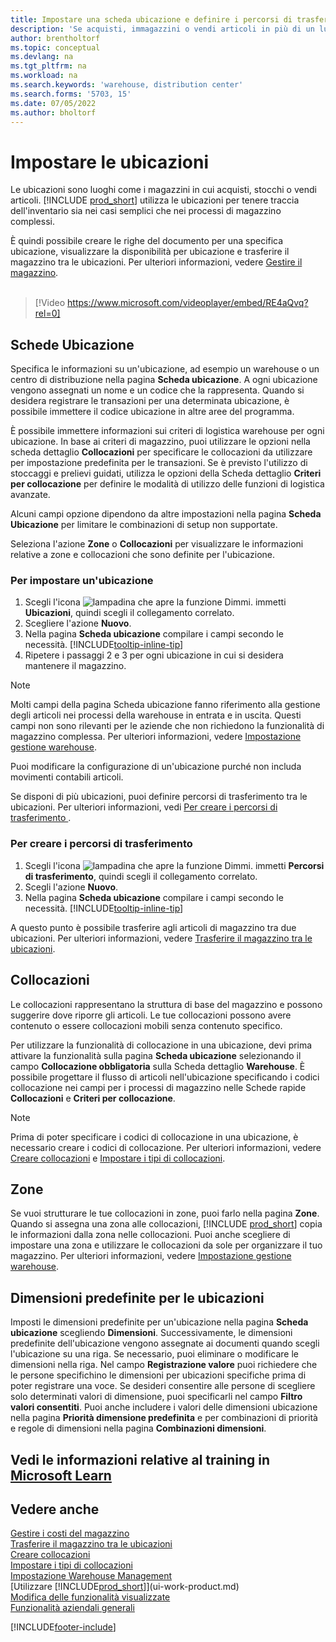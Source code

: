 ```yaml
---
title: Impostare una scheda ubicazione e definire i percorsi di trasferimento (video)
description: 'Se acquisti, immagazzini o vendi articoli in più di un luogo, puoi impostare ogni luogo come ubicazione.'
author: brentholtorf
ms.topic: conceptual
ms.devlang: na
ms.tgt_pltfrm: na
ms.workload: na
ms.search.keywords: 'warehouse, distribution center'
ms.search.forms: '5703, 15'
ms.date: 07/05/2022
ms.author: bholtorf
---
```

# Impostare le ubicazioni

Le ubicazioni sono luoghi come i magazzini in cui acquisti, stocchi o vendi articoli. [!INCLUDE [prod_short](includes/prod_short.md)] utilizza le ubicazioni per tenere traccia dell'inventario sia nei casi semplici che nei processi di magazzino complessi.

È quindi possibile creare le righe del documento per una specifica ubicazione, visualizzare la disponibilità per ubicazione e trasferire il magazzino tra le ubicazioni. Per ulteriori informazioni, vedere [Gestire il magazzino](inventory-manage-inventory.md).
<br><br>  
  
> [!Video https://www.microsoft.com/videoplayer/embed/RE4aQvq?rel=0]

## Schede Ubicazione

Specifica le informazioni su un'ubicazione, ad esempio un warehouse o un centro di distribuzione nella pagina **Scheda ubicazione**. A ogni ubicazione vengono assegnati un nome e un codice che la rappresenta. Quando si desidera registrare le transazioni per una determinata ubicazione, è possibile immettere il codice ubicazione in altre aree del programma.  

È possibile immettere informazioni sui criteri di logistica warehouse per ogni ubicazione. In base ai criteri di magazzino, puoi utilizzare le opzioni nella scheda dettaglio **Collocazioni** per specificare le collocazioni da utilizzare per impostazione predefinita per le transazioni. Se è previsto l'utilizzo di stoccaggi e prelievi guidati, utilizza le opzioni della Scheda dettaglio **Criteri per collocazione** per definire le modalità di utilizzo delle funzioni di logistica avanzate.  

Alcuni campi opzione dipendono da altre impostazioni nella pagina **Scheda Ubicazione** per limitare le combinazioni di setup non supportate.  

Seleziona l'azione **Zone** o **Collocazioni** per visualizzare le informazioni relative a zone e collocazioni che sono definite per l'ubicazione.

### Per impostare un'ubicazione

1. Scegli l'icona ![lampadina che apre la funzione Dimmi.](media/ui-search/search_small.png "Informazioni sull'operazione che si desidera eseguire") immetti **Ubicazioni**, quindi scegli il collegamento correlato.
2. Scegliere l'azione **Nuovo**.
3. Nella pagina **Scheda ubicazione** compilare i campi secondo le necessità. [!INCLUDE[tooltip-inline-tip](includes/tooltip-inline-tip_md.md)]
4. Ripetere i passaggi 2 e 3 per ogni ubicazione in cui si desidera mantenere il magazzino.

> [!NOTE]  
> Molti campi della pagina Scheda ubicazione fanno riferimento alla gestione degli articoli nei processi della warehouse in entrata e in uscita. Questi campi non sono rilevanti per le aziende che non richiedono la funzionalità di magazzino complessa. Per ulteriori informazioni, vedere [Impostazione gestione warehouse](warehouse-setup-warehouse.md).

Puoi modificare la configurazione di un'ubicazione purché non includa movimenti contabili articoli.  

Se disponi di più ubicazioni, puoi definire percorsi di trasferimento tra le ubicazioni. Per ulteriori informazioni, vedi [Per creare i percorsi di trasferimento ](inventory-how-setup-locations.md#to-create-a-transfer-route).

### Per creare i percorsi di trasferimento

1. Scegli l'icona ![lampadina che apre la funzione Dimmi.](media/ui-search/search_small.png "Informazioni sull'operazione che si desidera eseguire") immetti **Percorsi di trasferimento**, quindi scegli il collegamento correlato.
2. Scegli l'azione **Nuovo**.
4. Nella pagina **Scheda ubicazione** compilare i campi secondo le necessità. [!INCLUDE[tooltip-inline-tip](includes/tooltip-inline-tip_md.md)]

A questo punto è possibile trasferire agli articoli di magazzino tra due ubicazioni. Per ulteriori informazioni, vedere [Trasferire il magazzino tra le ubicazioni](inventory-how-transfer-between-locations.md).    

## Collocazioni

Le collocazioni rappresentano la struttura di base del magazzino e possono suggerire dove riporre gli articoli. Le tue collocazioni possono avere contenuto o essere collocazioni mobili senza contenuto specifico. 

Per utilizzare la funzionalità di collocazione in una ubicazione, devi prima attivare la funzionalità sulla pagina **Scheda ubicazione** selezionando il campo **Collocazione obbligatoria** sulla Scheda dettaglio **Warehouse**. È possibile progettare il flusso di articoli nell'ubicazione specificando i codici collocazione nei campi per i processi di magazzino nelle Schede rapide **Collocazioni** e **Criteri per collocazione**.

> [!NOTE]
> Prima di poter specificare i codici di collocazione in una ubicazione, è necessario creare i codici di collocazione. Per ulteriori informazioni, vedere [Creare collocazioni](warehouse-how-to-create-individual-bins.md) e [Impostare i tipi di collocazioni](warehouse-how-to-set-up-bin-types.md).  

## Zone

Se vuoi strutturare le tue collocazioni in zone, puoi farlo nella pagina **Zone**. Quando si assegna una zona alle collocazioni, [!INCLUDE [prod_short](includes/prod_short.md)] copia le informazioni dalla zona nelle collocazioni. Puoi anche scegliere di impostare una zona e utilizzare le collocazioni da sole per organizzare il tuo magazzino. Per ulteriori informazioni, vedere [Impostazione gestione warehouse](warehouse-setup-warehouse.md).  

## Dimensioni predefinite per le ubicazioni

Imposti le dimensioni predefinite per un'ubicazione nella pagina **Scheda ubicazione** scegliendo **Dimensioni**. Successivamente, le dimensioni predefinite dell'ubicazione vengono assegnate ai documenti quando scegli l'ubicazione su una riga. Se necessario, puoi eliminare o modificare le dimensioni nella riga. Nel campo **Registrazione valore** puoi richiedere che le persone specifichino le dimensioni per ubicazioni specifiche prima di poter registrare una voce. Se desideri consentire alle persone di scegliere solo determinati valori di dimensione, puoi specificarli nel campo **Filtro valori consentiti**. Puoi anche includere i valori delle dimensioni ubicazione nella pagina **Priorità dimensione predefinita** e per combinazioni di priorità e regole di dimensioni nella pagina **Combinazioni dimensioni**.

## Vedi le informazioni relative al training in [Microsoft Learn](/learn/modules/trade-set-up-dynamics-365-business-central/)

## Vedere anche

[Gestire i costi del magazzino](inventory-manage-inventory.md)  
[Trasferire il magazzino tra le ubicazioni](inventory-how-transfer-between-locations.md)  
[Creare collocazioni](warehouse-how-to-create-individual-bins.md)  
[Impostare i tipi di collocazioni](warehouse-how-to-set-up-bin-types.md)  
[Impostazione Warehouse Management](warehouse-setup-warehouse.md)  
[Utilizzare [!INCLUDE[prod_short](includes/prod_short.md)]](ui-work-product.md)  
[Modifica delle funzionalità visualizzate](ui-experiences.md)  
[Funzionalità aziendali generali](ui-across-business-areas.md)  

[!INCLUDE[footer-include](includes/footer-banner.md)]
